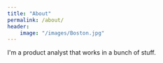 ```yaml
---
title: "About"
permalink: /about/
header:
    image: "/images/Boston.jpg"
---
```


I'm a product analyst that works in a bunch of stuff.